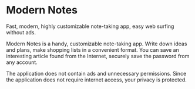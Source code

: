 # Modern Notes
Fast, modern, highly customizable note-taking app, easy web surfing without ads.

Modern Notes is a handy, customizable note-taking app.  Write down ideas and plans, make shopping lists in a convenient format.
You can save an interesting article found from the Internet, securely save the password from any account.

The application does not contain ads and unnecessary permissions.  Since the application does not require internet access, your privacy is protected.
